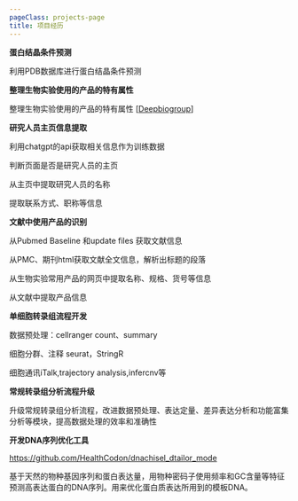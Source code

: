 ```yaml
---
pageClass: projects-page
title: 项目经历
---
```





<ProjectCard hideBorder=true>

  **蛋白结晶条件预测**

  利用PDB数据库进行蛋白结晶条件预测

</ProjectCard>

<ProjectCard hideBorder=true>

  **整理生物实验使用的产品的特有属性**
  
  整理生物实验使用的产品的特有属性  [[Deepbiogroup](https://www.deepbiogroup.com/product)]

</ProjectCard>



<ProjectCard hideBorder=true>

**研究人员主页信息提取**

利用chatgpt的api获取相关信息作为训练数据

判断页面是否是研究人员的主页

从主页中提取研究人员的名称

提取联系方式、职称等信息

</ProjectCard>





<ProjectCard hideBorder=true>

**文献中使用产品的识别**


从Pubmed Baseline 和update files 获取文献信息

从PMC、期刊html获取文献全文信息，解析出标题的段落

从生物实验常用产品的网页中提取名称、规格、货号等信息

从文献中提取产品信息

</ProjectCard>

<ProjectCard hideBorder=true>

**单细胞转录组流程开发**

数据预处理：cellranger count、summary

细胞分群、注释 seurat，StringR

细胞通讯iTalk,trajectory analysis,infercnv等

</ProjectCard>



<ProjectCard hideBorder=true>

**常规转录组分析流程升级**

升级常规转录组分析流程，改进数据预处理、表达定量、差异表达分析和功能富集分析等模块，提高数据处理的效率和准确性


</ProjectCard>



<ProjectCard hideBorder=true>

**开发DNA序列优化工具**

https://github.com/HealthCodon/dnachisel_dtailor_mode

基于天然的物种基因序列和蛋白表达量，用物种密码子使用频率和GC含量等特征预测高表达蛋白的DNA序列。用来优化蛋白质表达所用到的模板DNA。

</ProjectCard>



